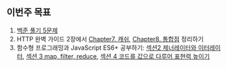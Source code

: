 ## 이번주 목표

1. [백준 풀기 5문제]()
2. HTTP 완벽 가이드 2장에서 [Chapter7. 캐쉬](), [Chapter8. 통합점]() 정리하기 
3. 함수형 프로그래밍과 JavaScript ES6+ 공부하기: [섹션2 제너레이터와 이터레이터](), [섹션 3 map, filter, reduce](), [섹션 4 코드를 값으로 다루어 표현력 높이기]()



